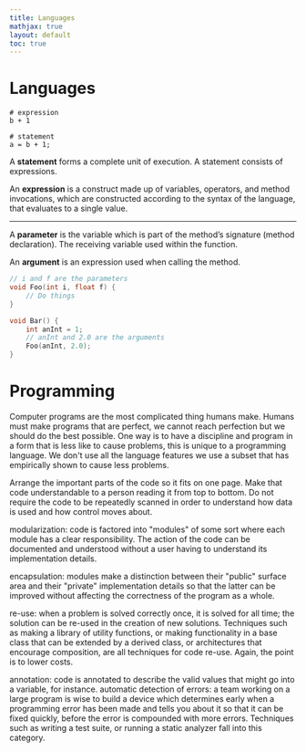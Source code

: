 ```yaml
---
title: Languages
mathjax: true
layout: default
toc: true
---
```


# Languages


```
# expression 
b + 1

# statement
a = b + 1; 
```

A **statement** forms a complete unit of execution. A statement consists of expressions.

An **expression** is a construct made up of variables, operators, and method invocations, which are constructed according to the syntax of the language, that evaluates to a single value.


---

A **parameter** is the variable which is part of the method’s signature (method declaration). The receiving variable used within the function.

 An **argument** is an expression used when calling the method.

```c
// i and f are the parameters
void Foo(int i, float f) {
    // Do things
}

void Bar() {
    int anInt = 1;
    // anInt and 2.0 are the arguments
    Foo(anInt, 2.0);
}
```

# Programming

Computer programs are the most complicated thing humans make. Humans must make programs that are perfect, we cannot reach perfection but we should do the best possible. One way is to have a discipline and program in a form that is less like to cause problems, this is unique to a programming language. We don't use all the language features we use a subset that has empirically shown to cause less problems.

Arrange the important parts of the code so it fits on one page. Make that code understandable to a person reading it from top to bottom. Do not require the code to be repeatedly scanned in order to understand how data is used and how control moves about.




modularization: code is factored into "modules" of some sort where each module has a clear responsibility. The action of the code can be documented and understood without a user having to understand its implementation details.


encapsulation: modules make a distinction between their "public" surface area and their "private" implementation details so that the latter can be improved without affecting the correctness of the program as a whole.

re-use: when a problem is solved correctly once, it is solved for all time; the solution can be re-used in the creation of new solutions. Techniques such as making a library of utility functions, or making functionality in a base class that can be extended by a derived class, or architectures that encourage composition, are all techniques for code re-use. Again, the point is to lower costs.

annotation: code is annotated to describe the valid values that might go into a variable, for instance.
automatic detection of errors: a team working on a large program is wise to build a device which determines early when a programming error has been made and tells you about it so that it can be fixed quickly, before the error is compounded with more errors. Techniques such as writing a test suite, or running a static analyzer fall into this category.